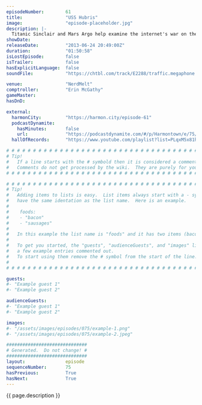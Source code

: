 ```yaml
---
episodeNumber:        61
title:                "USS Hubris"
image:                "episode-placeholder.jpg"
description: |-
  Titanic Sinclair and Mars Argo help examine the internet's war on the self. Comptroller McGathy refs a game of "Spencer or Goldberg" between Mayor Harmon and Kumail.
showDate:             
releaseDate:          "2013-06-24 20:49:00Z"
duration:             "01:50:58"
isLostEpisode:        false
isTrailer:            false
hasExplicitLanguage:  false
soundFile:            "https://chtbl.com/track/E2288/traffic.megaphone.fm/STA6792775903.mp3?updated=1560295734"

venue:                "NerdMelt"
comptroller:          "Erin McGathy"
gameMaster:           
hasDnD:               

external:
  harmonCity:         "https://harmon.city/episode-61"
  podcastDynamite:
    hasMinutes:       false
    url:              "https://podcastdynamite.com/#/p/Harmontown/e/75/61"
  hallOfRecords:      "https://www.youtube.com/playlist?list=PLqxM5x81hNOahBViPCHPUmbZrH6XQB9hU"

# # # # # # # # # # # # # # # # # # # # # # # # # # # # # # # # # # # # # # # # # # # # #
# Tip!
#   If a line starts with the # symbold then it is considered a comment.
#   Comments do not get processed by the wiki.  They are purely for your information.
# # # # # # # # # # # # # # # # # # # # # # # # # # # # # # # # # # # # # # # # # # # # #

# # # # # # # # # # # # # # # # # # # # # # # # # # # # # # # # # # # # # # # # # # # # #
# Tip!
#   Adding items to lists is easy.  List items always start with a - symbol and have
#   have the same identation as the list name.  Here is an example.
#
#    foods:
#    - "bacon"
#    - "sausages"
#
#   In this example the list name is "foods" and it has two items (bacon, and sausages).
#
#   To get you started, the "guests", "audienceGuests", and "images" lists below have
#   a few example entries commented out.
#   To start using them remove the # symbol from the start of the line.
#
# # # # # # # # # # # # # # # # # # # # # # # # # # # # # # # # # # # # # # # # # # # # #

guests:
#- "Example guest 1"
#- "Example guest 2"

audienceGuests:
#- "Example guest 1"
#- "Example guest 2"

images:
#- "/assets/images/episodes/075/example-1.png"
#- "/assets/images/episodes/075/example-2.jpeg"

##############################
# Generated.  Do not change! #
##############################
layout:               episode
sequenceNumber:       75
hasPrevious:          True
hasNext:              True
---
```


<!-- The episode description will be rendered here -->
{{ page.description }}

<!-- Add your content BELOW here -->
<!-- vvvvvvvvvvvvvvvvvvvvvvvvvvv -->




<!-- ^^^^^^^^^^^^^^^^^^^^^^^^^^^ -->
<!-- Add your content ABOVE here -->

<!-- The episode gallery will be rendered here -->